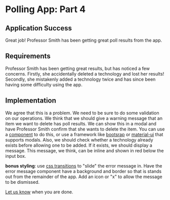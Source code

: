 # Polling App: Part 4

## Application Success

Great job! Professor Smith has been getting great poll results from the app.

## Requirements

Professor Smith has been getting great results, but has noticed a few concerns. Firstly, she accidentally deleted a technology and lost her results! 
Secondly, she mistakenly added a technology twice and has since been having some difficulty using the app.

## Implementation

We agree that this is a problem. We need to be sure to do some validation on our operations. We think that we should give a warning message that an item we want to delete has poll results. 
We can show this in a modal and have Professor Smith confirm that she wants to delete the item. You can use a [component](https://github.com/reactjs/react-modal) to do this, or use a framework 
like [bootsrap](https://getbootstrap.com/) or [material-ui](https://material-ui.com/) that supports modals. Also, we should check whether a technology
already exists before allowing one to be added. If it exists, we should display a message. This message, we think, can be inline and shown in red below the input box.

**bonus styling**: use [css transitions](https://www.w3schools.com/css/css3_transitions.asp) to "slide" the error message in. Have the error message component have a background and border
so that is stands out from the remainder of the app. Add an icon or "x" to allow the message to be dismissed.

[Let us know](https://github.com/un-loop/PollProject/blob/master/instructions/PART5.md) when you are done.
